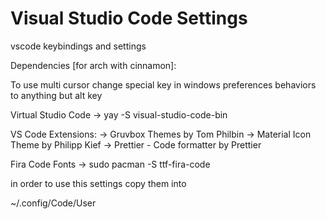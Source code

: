# Visual Studio Code Settings

vscode keybindings and settings

Dependencies [for arch with cinnamon]:

To use multi cursor change special key in windows preferences behaviors to anything but alt key

Virtual Studio Code -> yay -S visual-studio-code-bin

VS Code Extensions:
-> Gruvbox Themes by Tom Philbin
-> Material Icon Theme by Philipp Kief
-> Prettier - Code formatter by Prettier

Fira Code Fonts -> sudo pacman -S ttf-fira-code

in order to use this settings copy them into

~/.config/Code/User
